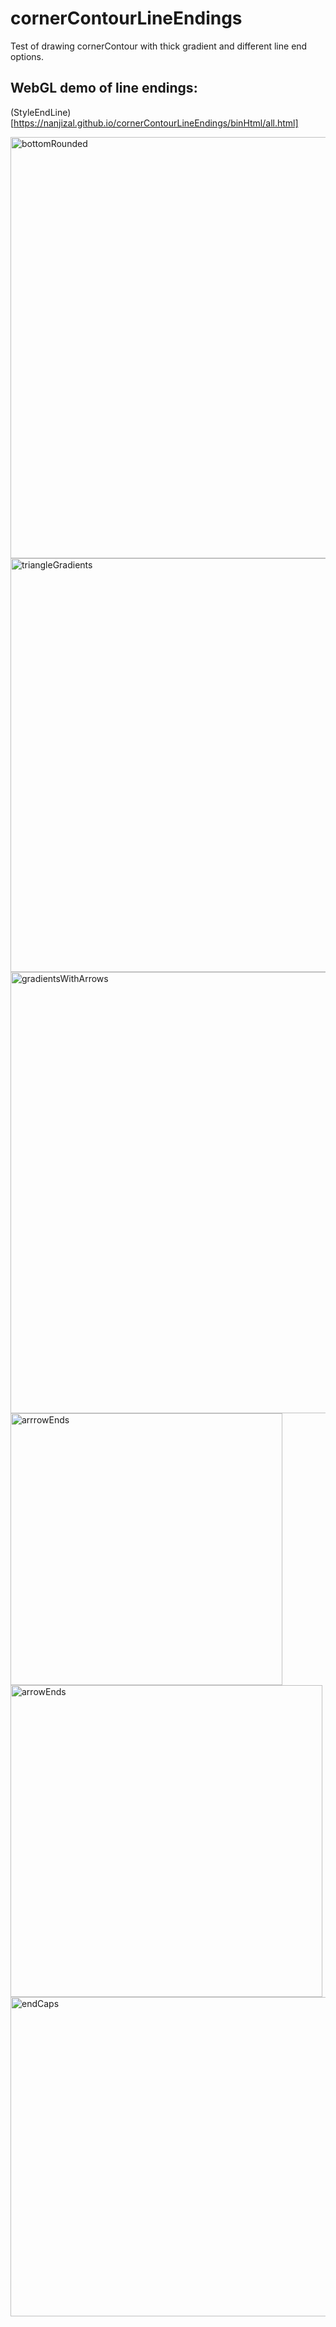 # cornerContourLineEndings
Test of drawing cornerContour with thick gradient and different line end options.

## WebGL demo of line endings:

(StyleEndLine)[https://nanjizal.github.io/cornerContourLineEndings/binHtml/all.html]

<img width="674" alt="bottomRounded" src="https://user-images.githubusercontent.com/20134338/137661968-156ce312-61ec-4b49-8081-3a411bdf494d.png">
<img width="662" alt="triangleGradients" src="https://user-images.githubusercontent.com/20134338/137661975-9f3727c7-cf59-48cc-9933-cf589f72aa1d.png">
<img width="706" alt="gradientsWithArrows" src="https://user-images.githubusercontent.com/20134338/137661982-96679a2e-de09-4a63-9aec-27e683e8574e.png">
<img width="435" alt="arrrowEnds" src="https://user-images.githubusercontent.com/20134338/137661988-41233fa0-bc83-4519-b719-c71b9ca679aa.png">
<img width="499" alt="arrowEnds" src="https://user-images.githubusercontent.com/20134338/137661992-db240bda-806c-4578-a295-c4a10d1223c3.png">
<img width="511" alt="endCaps" src="https://user-images.githubusercontent.com/20134338/137661995-f32b4bad-066d-41ec-a806-bbabe1b9878a.png">
